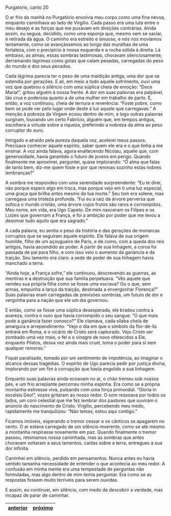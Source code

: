 Purgatório, canto 20

O ar frio da manhã no Purgatório envolvia meu corpo como uma fina névoa, enquanto caminhava ao lado de Virgílio. Cada passo era uma luta entre o meu desejo e as forças que me puxavam em direções contrárias. Ainda assim, eu seguia, decidido, como uma esponja que, mesmo sem se saciar, é retirada da água. O caminho era estreito e sinuoso, e nós nos movíamos lentamente, como se avançássemos ao longo das muralhas de uma fortaleza, com o precipício à nossa esquerda e a rocha sólida à direita. Lá embaixo, as almas, essas sombras lastimosas, choravam silenciosamente, derramando lágrimas como gotas que caíam pesadas, carregadas do peso do mundo e dos seus pecados.

Cada lágrima parecia ter o peso de uma maldição antiga, uma dor que se estendia por gerações. E ali, em meio a todo aquele sofrimento, ouvi uma voz que quebrou o silêncio com uma súplica cheia de emoção: “Doce Maria!”, gritou alguém à nossa frente. A dor em suas palavras era palpável, tão crua e poderosa quanto a de uma mulher em trabalho de parto. E, então, a voz continuou, cheia de ternura e reverência: “Foste pobre, como bem se pode ver pelo lugar onde deste à luz aquele que carregavas.” A menção à pobreza da Virgem ecoou dentro de mim, e logo outras palavras surgiram, louvando um certo Fabrício, alguém que, em tempos antigos, escolhera a virtude sobre a riqueza, preferindo a nobreza da alma ao peso corruptor do ouro.

Intrigado e atraído pela pureza daquela voz, acelerei meus passos. Precisava conhecer aquele espírito, saber quem ele era e o que tinha a me ensinar. A voz ainda falava, agora enaltecendo Nicolau, aquele que, com generosidade, havia garantido o futuro de jovens em perigo. Quando finalmente me aproximei, perguntei, quase implorando: “Ó alma que falas de tanto bem, diz-me quem foste e por que renovas sozinho estas nobres lembranças?”

A sombra me respondeu com uma serenidade surpreendente: “Eu te direi, não porque espero algo em troca, mas porque vejo em ti uma luz especial, uma graça que brilha antes mesmo da tua morte.” Seu tom era solene, mas carregava uma tristeza profunda. “Fui eu a raiz da árvore perversa que sufoca o mundo cristão, uma árvore cujos frutos são raros e corrompidos. Meu nome, em vida, era Ugo Capeto. De mim nasceram os Filipes e os Luízes que governam a França, e foi a ambição por poder que me levou a desonrar tudo aquilo que era sagrado.”

A cada palavra, eu sentia o peso da história e das gerações de monarcas corruptos que se seguiram àquele espírito. Ele falava de sua origem humilde, filho de um açougueiro de Paris, e de como, com a queda dos reis antigos, havia ascendido ao poder. A partir de sua linhagem, a coroa foi passada de pai para filho, e com isso veio o aumento da ganância e da traição. Seu lamento era claro: a sede de poder de sua linhagem havia manchado a terra.

“Ainda hoje, a França sofre,” ele continuou, descrevendo as guerras, as mentiras e a destruição que sua família perpetuava. “Vês aquele que vendeu sua própria filha como se fosse uma escrava? Ou o que, sem armas, empunha a lança da traição, destinada a envergonhar Florença?” Suas palavras eram carregadas de previsões sombrias, um futuro de dor e vergonha para a nação que ele um dia governou.

E então, como se fosse uma súplica desesperada, ele bradou contra a avareza, contra o ouro que havia corrompido o seu sangue. “O que mais pode a ganância fazer conosco?” Ele clamava, cada sílaba cheia de amargura e arrependimento. “Vejo o dia em que o símbolo da flor-de-lis entrará em Roma, e o vicário de Cristo será capturado. Vejo Cristo ser zombado uma vez mais, o fel e o vinagre de novo oferecidos a Ele, enquanto Pilatos, dessa vez ainda mais cruel, toma o poder para si sem qualquer remorso.”

Fiquei paralisado, tomado por um sentimento de impotência, ao imaginar o alcance dessas tragédias. O espírito de Ugo parecia pedir por justiça divina, implorando por um fim à corrupção que havia engolido a sua linhagem.

Enquanto suas palavras ainda ecoavam no ar, o chão tremeu sob nossos pés, e um frio arrepiante percorreu minha espinha. Era como se a própria montanha estivesse viva, pulsando com uma força primordial. “Gloria in excelsis Deo!”, vozes gritaram ao nosso redor. O som ressoava por todos os lados, um coro celestial que me fez lembrar dos pastores que ouviram o anúncio do nascimento de Cristo. Virgílio, percebendo meu medo, rapidamente me tranquilizou: “Não temas, estou aqui contigo.”

Ficamos imóveis, esperando o tremor cessar e os cânticos se apagarem no vento. O ar estava carregado de um silêncio reverente, como se até mesmo a montanha respirasse novamente em paz. Quando finalmente o tremor passou, retomamos nossa caminhada, mas as sombras que antes choravam voltaram a seus lamentos, caídas sobre a terra, entregues à sua dor infinita.

Caminhei em silêncio, perdido em pensamentos. Nunca antes eu havia sentido tamanha necessidade de entender o que acontecia ao meu redor. A confusão em minha mente era uma tempestade de perguntas não formuladas, mas algo dentro de mim temia perguntar. Era como se as respostas fossem muito terríveis para serem ouvidas.

E assim, eu continuei, em silêncio, com medo de descobrir a verdade, mas incapaz de parar de caminhar.

| [anterior](/b_purgatorio/19/README.md) | [próximo](/b_purgatorio/21/README.md) |
|----------|---------|